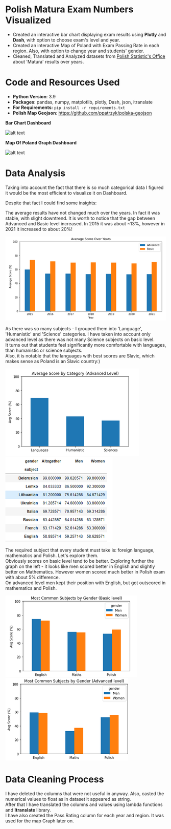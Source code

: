 # Polish Matura Exam Numbers Visualized
* Created an interactive bar chart displaying exam results using **Plotly** and **Dash**, with option to choose exam's level and year.
* Created an interactive Map of Poland with Exam Passing Rate in each region. Also, with option to change year and students' gender.
* Cleaned, Translated and Analyzed datasets from [Polish Statistic's Office](https://stat.gov.pl/obszary-tematyczne/edukacja/) about 'Matura' results over years.


# Code and Resources Used
* **Python Version**: 3.9
* **Packages**: pandas, numpy, matplotlib, plotly, Dash, json, itranslate
* **For Requirements:** ```pip install -r requirements.txt```
* **Polish Map Geojson**: https://github.com/ppatrzyk/polska-geojson

**Bar Chart Dashboard**

![alt text](Visualizations/BarDash.gif)

**Map Of Poland Graph Dashboard**

![alt text](Visualizations/MapDash.gif)

# Data Analysis

Taking into account the fact that there is so much categorical data I figured it would be the most efficient to visualize it on Dashboard.

Despite that fact I could find some insights:

The average results have not changed much over the years. In fact it was stable, with slight downtrend.
It is worth to notice that the gap between Advanced and Basic level increased. In 2015 it was about ~13%, however in 2021 it increased to about 20%!

![alt text](Visualizations/Scores_over_years_updated.PNG)

As there was so many subjects - I grouped them into 'Language', 'Humanistic' and 'Science' categories. I have taken into account only advanced level as there was not many Science subjects on basic level.\
It turns out that students feel significantly more comfortable with languages, than humanistic or science subjects.\
Also, it is notable that the languages with best scores are Slavic, which makes sense as Poland is an Slavic country:)

![alt text](Visualizations/Score_Category_Advanced.PNG)
![alt text](Visualizations/languages.PNG)

The required subject that every student must take is: foreign language, mathematics and Polish. Let's explore them.\
Obviously scores on basic level tend to be better. Exploring further the graph on the left - it looks like men scored better in English and slightly better on Mathematics. However women scored much better in Polish exam with about 5% difference.\
On advanced level men kept their position with English, but got outscored in mathematics and Polish.

![alt text](Visualizations/common_by_gender.PNG)
![alt text](Visualizations/common_by_gender2.PNG)


# Data Cleaning Process
I have deleted the columns that were not useful in anyway. Also, casted the numerical values to float as in dataset it appeared as string.\
After that I have translated the columns and values using lambda functions and **Itranslate** library.\
I have also created the Pass Rating column for each year and region. It was used for the map Graph later on.

